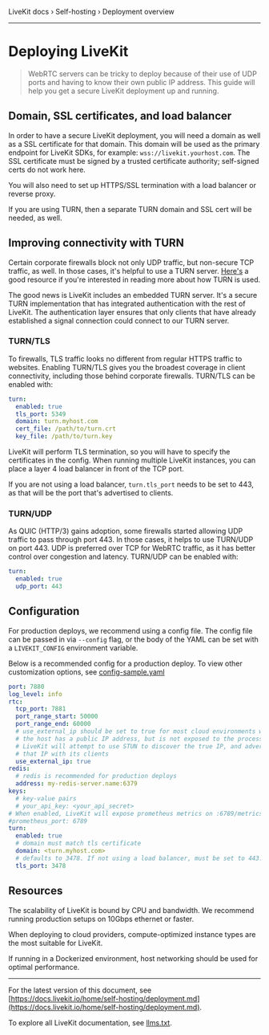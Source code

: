 LiveKit docs › Self-hosting › Deployment overview

---

# Deploying LiveKit

> WebRTC servers can be tricky to deploy because of their use of UDP ports and having to know their own public IP address. This guide will help you get a secure LiveKit deployment up and running.

## Domain, SSL certificates, and load balancer

In order to have a secure LiveKit deployment, you will need a domain as well as a SSL certificate for that domain. This domain will be used as the primary endpoint for LiveKit SDKs, for example: `wss://livekit.yourhost.com`. The SSL certificate must be signed by a trusted certificate authority; self-signed certs do not work here.

You will also need to set up HTTPS/SSL termination with a load balancer or reverse proxy.

If you are using TURN, then a separate TURN domain and SSL cert will be needed, as well.

## Improving connectivity with TURN

Certain corporate firewalls block not only UDP traffic, but non-secure TCP traffic, as well. In those cases, it's helpful to use a TURN server. [Here's](https://bloggeek.me/webrtc-turn/) a good resource if you're interested in reading more about how TURN is used.

The good news is LiveKit includes an embedded TURN server. It's a secure TURN implementation that has integrated authentication with the rest of LiveKit. The authentication layer ensures that only clients that have already established a signal connection could connect to our TURN server.

### TURN/TLS

To firewalls, TLS traffic looks no different from regular HTTPS traffic to websites. Enabling TURN/TLS gives you the broadest coverage in client connectivity, including those behind corporate firewalls. TURN/TLS can be enabled with:

```yaml
turn:
  enabled: true
  tls_port: 5349
  domain: turn.myhost.com
  cert_file: /path/to/turn.crt
  key_file: /path/to/turn.key

```

LiveKit will perform TLS termination, so you will have to specify the certificates in the config. When running multiple LiveKit instances, you can place a layer 4 load balancer in front of the TCP port.

If you are not using a load balancer, `turn.tls_port` needs to be set to 443, as that will be the port that's advertised to clients.

### TURN/UDP

As QUIC (HTTP/3) gains adoption, some firewalls started allowing UDP traffic to pass through port 443. In those cases, it helps to use TURN/UDP on port 443. UDP is preferred over TCP for WebRTC traffic, as it has better control over congestion and latency. TURN/UDP can be enabled with:

```yaml
turn:
  enabled: true
  udp_port: 443

```

## Configuration

For production deploys, we recommend using a config file. The config file can be passed in via `--config` flag, or the body of the YAML can be set with a `LIVEKIT_CONFIG` environment variable.

Below is a recommended config for a production deploy. To view other customization options, see [config-sample.yaml](https://github.com/livekit/livekit/blob/master/config-sample.yaml)

```yaml
port: 7880
log_level: info
rtc:
  tcp_port: 7881
  port_range_start: 50000
  port_range_end: 60000
  # use_external_ip should be set to true for most cloud environments where
  # the host has a public IP address, but is not exposed to the process.
  # LiveKit will attempt to use STUN to discover the true IP, and advertise
  # that IP with its clients
  use_external_ip: true
redis:
  # redis is recommended for production deploys
  address: my-redis-server.name:6379
keys:
  # key-value pairs
  # your_api_key: <your_api_secret>
# When enabled, LiveKit will expose prometheus metrics on :6789/metrics
#prometheus_port: 6789
turn:
  enabled: true
  # domain must match tls certificate
  domain: <turn.myhost.com>
  # defaults to 3478. If not using a load balancer, must be set to 443.
  tls_port: 3478

```

## Resources

The scalability of LiveKit is bound by CPU and bandwidth. We recommend running production setups on 10Gbps ethernet or faster.

When deploying to cloud providers, compute-optimized instance types are the most suitable for LiveKit.

If running in a Dockerized environment, host networking should be used for optimal performance.

---


For the latest version of this document, see [https://docs.livekit.io/home/self-hosting/deployment.md](https://docs.livekit.io/home/self-hosting/deployment.md).

To explore all LiveKit documentation, see [llms.txt](https://docs.livekit.io/llms.txt).
